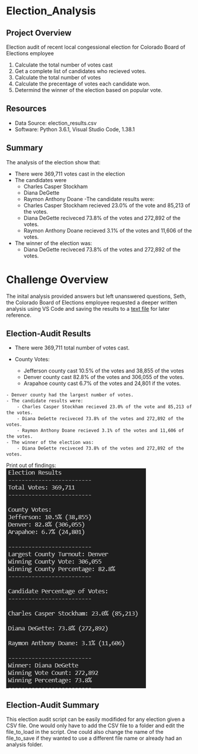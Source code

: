 # Election_Analysis

## Project Overview
Election audit of recent local congessional election for Colorado Board of Elections employee

1. Calculate the total number of votes cast
2. Get a complete list of candidates who recieved votes.
3. Calculate the total number of votes
4. Calculate the precentage of votes each candidate won.
5. Determind the winner of the election based on popular vote.

## Resources
- Data Source: election_results.csv
- Software: Python 3.6.1, Visual Studio Code, 1.38.1

## Summary
The analysis of the election show that: 
- There were 369,711 votes cast in the election
- The candidates were
    - Charles Casper Stockham
    - Diana DeGette
    - Raymon Anthony Doane
-The candidate results were:
    - Charles Casper Stockham recieved 23.0% of the vote and 85,213 of the votes.
    - Diana DeGette reciveced 73.8% of the votes and 272,892 of the votes.
    - Raymon Anthony Doane recieved 3.1% of the votes and 11,606 of the votes.
- The winner of the election was:
    - Diana DeGette reciveced 73.8% of the votes and 272,892 of the votes.

# Challenge Overview 
The inital analysis provided answers but left unanswered questions, Seth, the Colorado Board of Elections employee requested a deeper written analysis using VS Code and saving the results to a [text file](https://github.com/fisher-n/Election_Analysis/blob/main/analysis/election_analysis.txt) for later reference. 

## Election-Audit Results
   - There were 369,711 total number of votes cast.
   
   - County Votes:
        - Jefferson county cast 10.5% of the votes and 38,855 of the votes
        - Denver county cast 82.8% of the votes and 306,055 of the votes.
        - Arapahoe county cast 6.7% of the votes and 24,801 if the votes.
     
    - Denver county had the largest number of votes.
    - The candidate results were:
        - Charles Casper Stockham recieved 23.0% of the vote and 85,213 of the votes.
        - Diana DeGette reciveced 73.8% of the votes and 272,892 of the votes.
        - Raymon Anthony Doane recieved 3.1% of the votes and 11,606 of the votes.
    - The winner of the election was:
        - Diana DeGette reciveced 73.8% of the votes and 272,892 of the votes. 

Print out of findings:
![This is an image](https://github.com/fisher-n/Election_Analysis/blob/main/Resources/Deliverable_1.png)


## Election-Audit Summary
This election audit script can be easily modifided for any election given a CSV file. One would only have to add the CSV file to a folder and edit the file_to_load in the script. One could also change the name of the file_to_save if they wanted to use a different file name or already had an analysis folder.
